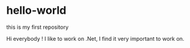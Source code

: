 # hello-world
this is my first repository

Hi everybody !
I like to work on .Net, I find it very important to work on.
